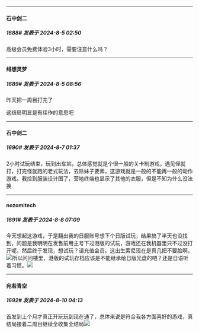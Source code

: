 ﻿
*****

####  石中剑二  
##### 1688#       发表于 2024-8-5 02:50

高级会员免费体验3小时，需要注意什么吗？


*****

####  绯想灵梦  
##### 1689#       发表于 2024-8-5 08:56

昨天把一周目打完了

这结局明显是有续作的意思吧


*****

####  石中剑二  
##### 1690#       发表于 2024-8-7 01:37

2小时试玩结束，玩到出车站，总体感觉就是个很一般的关卡制游戏，遇见怪就打，打完怪就跑的老式玩法，去除妹子要素，这游戏就是一般的不能再一般的动作游戏。我捡到服装设计图了，营地终端也显示了其他的衣服，但是不知为什么没法换


*****

####  nozomitech  
##### 1691#       发表于 2024-8-8 07:09

今天想起这游戏，于是翻出我的日服账号想下个日版试玩，结果搞了半天也没找到，问题是我明明在发售前用主号下过港版的试玩，游戏还在我机器里只不过没打开呢，然后终于发现，想试玩？请充值会员。这出生索尼现在是真几把不要脸啊。<img src="https://static.saraba1st.com/image/smiley/face/141.gif" referrerpolicy="no-referrer">所以问问楼里，港版的试玩存档应该是不能继承给日版光盘的吧？还是日语听着习惯。<img src="https://static.saraba1st.com/image/smiley/face2017/067.png" referrerpolicy="no-referrer">


*****

####  宛若青空  
##### 1692#       发表于 2024-8-10 04:13

首发到上个月才真正开玩玩到现在通了，总体来说是符合我各方面喜好的游戏，真结局接着二周目继续全收集全结局<img src="https://static.saraba1st.com/image/smiley/face2017/033.png" referrerpolicy="no-referrer">

